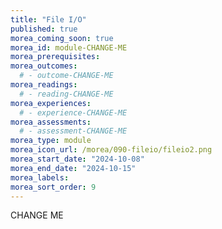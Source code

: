 ```yaml
---
title: "File I/O"
published: true
morea_coming_soon: true
morea_id: module-CHANGE-ME
morea_prerequisites:
morea_outcomes:
  # - outcome-CHANGE-ME
morea_readings:
  # - reading-CHANGE-ME
morea_experiences:
  # - experience-CHANGE-ME
morea_assessments:
  # - assessment-CHANGE-ME
morea_type: module
morea_icon_url: /morea/090-fileio/fileio2.png
morea_start_date: "2024-10-08"
morea_end_date: "2024-10-15"
morea_labels:
morea_sort_order: 9
---
```


CHANGE ME
